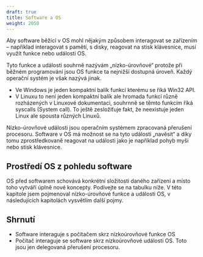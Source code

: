 ```yaml
---
draft: true
title: Software a OS
weight: 2050
---
```


Aby software běžící v OS mohl nějakým způsobem interagovat se zařízením – například interagovat s pamětí, s disky, reagovat na stisk klávesnice, musí využít funkce nebo události OS.

Tyto funkce a události souhrně nazývám „nízko-úrovňové“ protože při běžném programování jsou OS funkce ta nejnižší dostupná úroveň. Každý operační systém je však nazývá jinak.

- Ve Windows je jeden kompaktní balík funkcí kterému se říká Win32 API.
- V Linuxu to není jeden kompaktní balík ale hromada funkcí různě rozházených v Linuxové dokumentaci, souhrnně se těmto funkcím říká syscalls (System call). To ještě zesložiťuje fakt, že neexistuje jeden Linux ale spousta různých Linuxů.

Nízko-úrovňové události jsou operačním systémem zpracovaná přerušení procesoru. Software v OS má možnost se na tyto události „navěsit“ a díky tomu zprostředkovaně reagovat na události jako je například pohyb myši nebo stisk klávesnice.

## Prostředí OS z pohledu software

OS před softwarem schovává konkrétní složitosti daného zařízení a místo toho vytváří úplně nové koncepty. Podívejte se na tabulku níže. V této kapitole jsem pojmenoval nízko-úrovňové funkce a události OS, v následujících kapitolách vysvětlím další pojmy.

<div class="note1">

<!-- 
TODO
    Zařízení	Co vidí os	co vidí software běžící v os
Fyzická RAM paměť	Fyzická RAM paměť
Kernel space
User space	Virtuální paměť
HDD/SSD disky	HDD/SSD disky
NTFS, FAT32, ext3, ext4…	Souborový systém
USB zařízení	USB zařízení
Ovladače	Nízko-úrovňové
funkce a události OS
Fyzická jádra procesoru	Fyzická jádra procesoru
Scheduler
Procesy
Vlákna
Context switch	Procesy a vlákna
-->
</div>

## Shrnutí

- Software interaguje s počítačem skrz nízkoúrovňové funkce OS
- Počítač interaguje se software skrz nízkoúrovňové události OS. Toto jsou jen delegovaná přerušení procesoru.